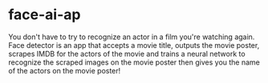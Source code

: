 # face-ai-ap
You don't have to try to recognize an actor in a film you're watching again. Face detector is an  app that accepts a movie title, outputs the movie poster, scrapes IMDB for the actors of the movie and trains a neural network to recognize the scraped images on the movie poster then gives you the name of the actors on the movie poster!
